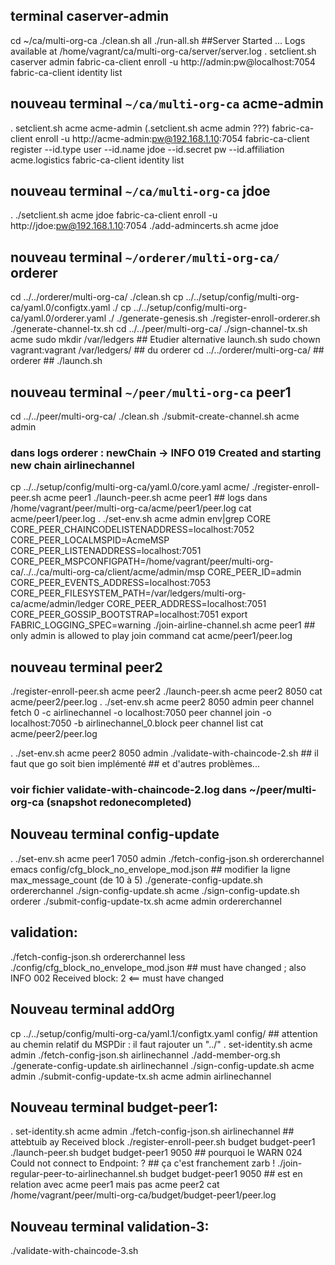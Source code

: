 ## terminal caserver-admin
cd ~/ca/multi-org-ca
./clean.sh all
./run-all.sh
##Server Started ... Logs available at /home/vagrant/ca/multi-org-ca/server/server.log
. setclient.sh caserver admin
fabric-ca-client enroll -u http://admin:pw@localhost:7054
fabric-ca-client identity list

## nouveau terminal `~/ca/multi-org-ca` acme-admin
. setclient.sh acme acme-admin   (.setclient.sh acme admin ???)
fabric-ca-client enroll -u http://acme-admin:pw@192.168.1.10:7054
fabric-ca-client register --id.type user --id.name jdoe --id.secret pw --id.affiliation acme.logistics
fabric-ca-client identity list
## nouveau terminal `~/ca/multi-org-ca` jdoe
. ./setclient.sh acme jdoe
fabric-ca-client enroll -u http://jdoe:pw@192.168.1.10:7054
./add-admincerts.sh acme jdoe
## nouveau terminal `~/orderer/multi-org-ca/` orderer
cd ../../orderer/multi-org-ca/
./clean.sh
cp ../../setup/config/multi-org-ca/yaml.0/configtx.yaml ./
cp ../../setup/config/multi-org-ca/yaml.0/orderer.yaml ./
./generate-genesis.sh
./register-enroll-orderer.sh
./generate-channel-tx.sh
cd ../../peer/multi-org-ca/
./sign-channel-tx.sh acme
sudo mkdir /var/ledgers						## Etudier alternative launch.sh
sudo chown vagrant:vagrant /var/ledgers/	## du orderer
cd ../../orderer/multi-org-ca/				##
orderer 									## ./launch.sh
## nouveau terminal `~/peer/multi-org-ca` peer1
cd ../../peer/multi-org-ca/
./clean.sh
./submit-create-channel.sh acme admin
### dans logs orderer : newChain -> INFO 019 Created and starting new chain airlinechannel
cp ../../setup/config/multi-org-ca/yaml.0/core.yaml acme/
./register-enroll-peer.sh acme peer1
./launch-peer.sh acme peer1 				## logs dans /home/vagrant/peer/multi-org-ca/acme/peer1/peer.log
cat acme/peer1/peer.log
. ./set-env.sh acme admin
env|grep CORE
CORE_PEER_CHAINCODELISTENADDRESS=localhost:7052
CORE_PEER_LOCALMSPID=AcmeMSP
CORE_PEER_LISTENADDRESS=localhost:7051
CORE_PEER_MSPCONFIGPATH=/home/vagrant/peer/multi-org-ca/../../ca/multi-org-ca/client/acme/admin/msp
CORE_PEER_ID=admin
CORE_PEER_EVENTS_ADDRESS=localhost:7053
CORE_PEER_FILESYSTEM_PATH=/var/ledgers/multi-org-ca/acme/admin/ledger
CORE_PEER_ADDRESS=localhost:7051
CORE_PEER_GOSSIP_BOOTSTRAP=localhost:7051
export FABRIC_LOGGING_SPEC=warning
./join-airline-channel.sh acme peer1 ## only admin is allowed to play join command
cat acme/peer1/peer.log

## nouveau terminal peer2
./register-enroll-peer.sh acme peer2
./launch-peer.sh acme peer2 8050
cat acme/peer2/peer.log
. ./set-env.sh acme peer2 8050 admin
peer channel fetch 0 -c airlinechannel -o localhost:7050
peer channel join -o localhost:7050 -b airlinechannel_0.block
peer channel list
cat acme/peer2/peer.log


. ./set-env.sh acme peer2 8050 admin
./validate-with-chaincode-2.sh ## il faut que go soit bien implémenté
								## et d'autres problèmes...
### voir fichier validate-with-chaincode-2.log dans ~/peer/multi-org-ca (snapshot redonecompleted)

## Nouveau terminal config-update
. ./set-env.sh acme peer1 7050 admin
./fetch-config-json.sh ordererchannel
emacs config/cfg_block_no_envelope_mod.json ## modifier la ligne max_message_count (de 10 à 5)
./generate-config-update.sh ordererchannel
./sign-config-update.sh acme
./sign-config-update.sh orderer
./submit-config-update-tx.sh acme admin ordererchannel
## validation:
./fetch-config-json.sh ordererchannel
less ./config/cfg_block_no_envelope_mod.json ## must have changed ; also INFO 002 Received block: 2 <== must have changed
## Nouveau terminal addOrg
cp ../../setup/config/multi-org-ca/yaml.1/configtx.yaml config/ ## attention au chemin relatif du MSPDir : il faut rajouter un "../"
. set-identity.sh acme admin
./fetch-config-json.sh airlinechannel
./add-member-org.sh
./generate-config-update.sh airlinechannel
./sign-config-update.sh acme admin
./submit-config-update-tx.sh acme admin airlinechannel
## Nouveau terminal budget-peer1:
. set-identity.sh acme admin
./fetch-config-json.sh airlinechannel ## attebtuib ay Received block
./register-enroll-peer.sh budget budget-peer1
./launch-peer.sh budget budget-peer1 9050 ## pourquoi le WARN 024 Could not connect to Endpoint: ?
										  ## ça c'est franchement zarb !
./join-regular-peer-to-airlinechannel.sh budget budget-peer1 9050 ## est en relation avec acme peer1 mais pas acme peer2
cat /home/vagrant/peer/multi-org-ca/budget/budget-peer1/peer.log
## Nouveau terminal validation-3:
./validate-with-chaincode-3.sh